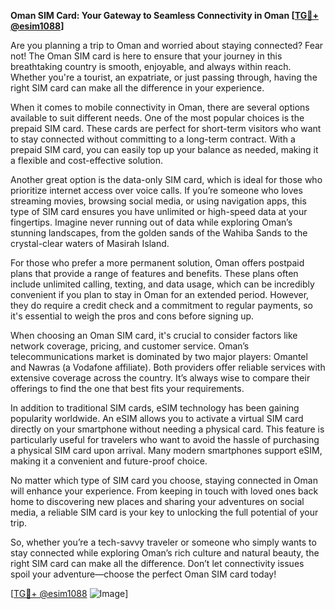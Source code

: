 **Oman SIM Card: Your Gateway to Seamless Connectivity in Oman [[TG💪+ @esim1088](https://t.me/s/esim1088)]**

Are you planning a trip to Oman and worried about staying connected? Fear not! The Oman SIM card is here to ensure that your journey in this breathtaking country is smooth, enjoyable, and always within reach. Whether you're a tourist, an expatriate, or just passing through, having the right SIM card can make all the difference in your experience.

When it comes to mobile connectivity in Oman, there are several options available to suit different needs. One of the most popular choices is the prepaid SIM card. These cards are perfect for short-term visitors who want to stay connected without committing to a long-term contract. With a prepaid SIM card, you can easily top up your balance as needed, making it a flexible and cost-effective solution. 

Another great option is the data-only SIM card, which is ideal for those who prioritize internet access over voice calls. If you’re someone who loves streaming movies, browsing social media, or using navigation apps, this type of SIM card ensures you have unlimited or high-speed data at your fingertips. Imagine never running out of data while exploring Oman’s stunning landscapes, from the golden sands of the Wahiba Sands to the crystal-clear waters of Masirah Island.

For those who prefer a more permanent solution, Oman offers postpaid plans that provide a range of features and benefits. These plans often include unlimited calling, texting, and data usage, which can be incredibly convenient if you plan to stay in Oman for an extended period. However, they do require a credit check and a commitment to regular payments, so it's essential to weigh the pros and cons before signing up.

When choosing an Oman SIM card, it's crucial to consider factors like network coverage, pricing, and customer service. Oman’s telecommunications market is dominated by two major players: Omantel and Nawras (a Vodafone affiliate). Both providers offer reliable services with extensive coverage across the country. It’s always wise to compare their offerings to find the one that best fits your requirements.

In addition to traditional SIM cards, eSIM technology has been gaining popularity worldwide. An eSIM allows you to activate a virtual SIM card directly on your smartphone without needing a physical card. This feature is particularly useful for travelers who want to avoid the hassle of purchasing a physical SIM card upon arrival. Many modern smartphones support eSIM, making it a convenient and future-proof choice.

No matter which type of SIM card you choose, staying connected in Oman will enhance your experience. From keeping in touch with loved ones back home to discovering new places and sharing your adventures on social media, a reliable SIM card is your key to unlocking the full potential of your trip.

So, whether you’re a tech-savvy traveler or someone who simply wants to stay connected while exploring Oman’s rich culture and natural beauty, the right SIM card can make all the difference. Don’t let connectivity issues spoil your adventure—choose the perfect Oman SIM card today!

[[TG💪+ @esim1088](https://t.me/s/esim1088) ![Image](https://i.postimg.cc/Y0z9fWf4/image.png)]